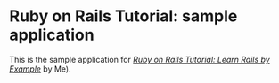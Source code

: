 # Ruby on Rails Tutorial: sample application

This is the sample application for
[*Ruby on Rails Tutorial: Learn Rails by Example*](http://railstutorial.org/)
by Me).
